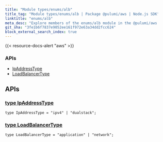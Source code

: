 ```yaml
---
title: "Module types/enums/alb"
title_tag: "Module types/enums/alb | Package @pulumi/aws | Node.js SDK"
linktitle: "enums/alb"
meta_desc: "Explore members of the enums/alb module in the @pulumi/aws package."
git_sha: "3fe1b6f7837e9052ee161f972e63a34dd2fcc624"
block_external_search_index: true
---
```


<!-- WARNING: this page was generated by a tool. Do not edit it by hand. -->
<!-- To change it, please see https://github.com/pulumi/docs/tree/master/tools/tscdocgen. -->

{{< resource-docs-alert "aws" >}}






<h3>APIs</h3>
<ul class="api">
    <li><a href="#IpAddressType"><span class="symbol api"></span>IpAddressType</a></li>
    <li><a href="#LoadBalancerType"><span class="symbol api"></span>LoadBalancerType</a></li>
</ul>




<h2 id="apis">APIs</h2>
<h3 class="pdoc-module-header" id="IpAddressType" data-link-title="IpAddressType">
    <a href="https://github.com/pulumi/pulumi-aws/blob/3fe1b6f7837e9052ee161f972e63a34dd2fcc624/sdk/nodejs/types/enums/alb/index.ts#L10">
        type <strong>IpAddressType</strong>
    </a>
</h3>

<pre class="highlight"><code><span class='kd'>type</span> IpAddressType = <span class='s2'>"ipv4"</span> | <span class='s2'>"dualstack"</span>;</code></pre>
<h3 class="pdoc-module-header" id="LoadBalancerType" data-link-title="LoadBalancerType">
    <a href="https://github.com/pulumi/pulumi-aws/blob/3fe1b6f7837e9052ee161f972e63a34dd2fcc624/sdk/nodejs/types/enums/alb/index.ts#L17">
        type <strong>LoadBalancerType</strong>
    </a>
</h3>

<pre class="highlight"><code><span class='kd'>type</span> LoadBalancerType = <span class='s2'>"application"</span> | <span class='s2'>"network"</span>;</code></pre>
